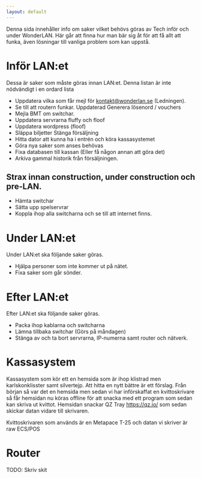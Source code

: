 ```yaml
---
layout: default
---
```


Denna sida innehåller info om saker vilket behövs göras av Tech inför och under WonderLAN.
Här går att finna hur man bär sig åt för att få allt att funka, även lösningar till vanliga problem som kan uppstå. 

# Inför LAN:et 
Dessa är saker som måste göras innan LAN:et. Denna listan är inte nödvändigt i en ordard lista
*   Uppdatera vilka som får mejl för kontakt@wonderlan.se (Ledningen).
*   Se till att routern funkar.
      Uppdaterad
      Generera lösenord / vouchers
*   Mejla BMT om switchar.
*   Uppdatera servrarna fluffy och floof
*   Uppdatera wordpress (floof)
*   Släppa biljetter
      Stänga försäljning
*   Hitta dator att kunna ha i entrén och köra kassasystemet
*   Göra nya saker som anses behövas
*   Fixa databasen till kassan (Eller få någon annan att göra det)
*   Arkiva gammal historik från försäljningen.

## Strax innan construction, under construction och pre-LAN.
*   Hämta switchar
*   Sätta upp spelservrar
*   Koppla ihop alla switcharna och se till att internet finns.

# Under LAN:et
Under LAN:et ska följande saker göras.
*   Hjälpa personer som inte kommer ut på nätet.
*   Fixa saker som går sönder.

# Efter LAN:et
Efter LAN:et ska följande saker göras.
*   Packa ihop kablarna och switcharna
*   Lämna tillbaka switchar (Görs på måndagen)
*   Stänga av och ta bort servrarna, IP-numerna samt router och nätverk.

# Kassasystem
Kassasystem som kör ett en hemsida som är ihop klistrad men karlskonklisster samt silvertejp. Att hitta en nytt bättre är ett förslag. Från början så var det en hemsida men sedan vi har införskaffat en kvittoskrivare så får hemsidan nu köras offline för att snacka med ett program som sedan kan skriva ut kvittot. Hemsidan snackar QZ Tray https://qz.io/ som sedan skickar datan vidare till skrivaren.

Kvittoskrivaren som används är en Metapace T-25 och datan vi skriver är raw ECS/POS

# Router
TODO: Skriv skit
